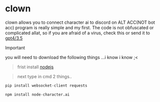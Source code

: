# clown
clown allows you to connect character ai to discord on ALT ACC(NOT bot acc) program is really simple and my first.
The code is not obfuscated or complicated allat, so if you are afraid of a virus, check this or send it to [gpt4/3.5](https://chatgpt.com)
> [!IMPORTANT]
> you will need to download the following things ...i know i know ;<

> frist install [nodejs](https://nodejs.org/en)

> next type in cmd 2 things..
```py
pip install websocket-client requests
```
```py
npm install node-character.ai
```
